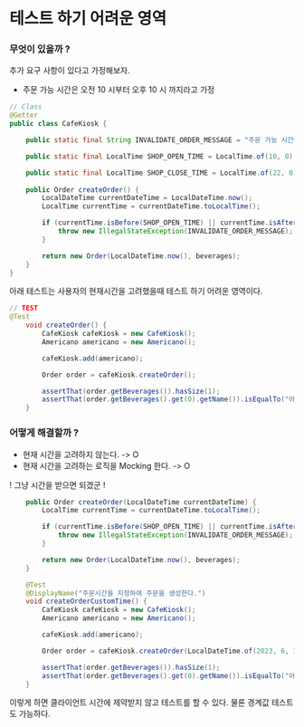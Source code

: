 # 테스트 하기 어려운 영역

### 무엇이 있을까 ? 

추가 요구 사항이 있다고 가정해보자.

- 주문 가능 시간은 오전 10 시부터 오후 10 시 까지라고 가정

```java
// Class
@Getter
public class CafeKiosk {

    public static final String INVALIDATE_ORDER_MESSAGE = "주문 가능 시간이 아닙니다.";

    public static final LocalTime SHOP_OPEN_TIME = LocalTime.of(10, 0);

    public static final LocalTime SHOP_CLOSE_TIME = LocalTime.of(22, 0);
    
    public Order createOrder() {
        LocalDateTime currentDateTime = LocalDateTime.now();
        LocalTime currentTime = currentDateTime.toLocalTime();

        if (currentTime.isBefore(SHOP_OPEN_TIME) || currentTime.isAfter(SHOP_CLOSE_TIME)) {
            throw new IllegalStateException(INVALIDATE_ORDER_MESSAGE);
        }

        return new Order(LocalDateTime.now(), beverages);
    }
}
```

아래 테스트는 사용자의 현재시간을 고려했을때 테스트 하기 어려운 영역이다.

```java
// TEST 
@Test
    void createOrder() {
        CafeKiosk cafeKiosk = new CafeKiosk();
        Americano americano = new Americano();

        cafeKiosk.add(americano);

        Order order = cafeKiosk.createOrder();

        assertThat(order.getBeverages()).hasSize(1);
        assertThat(order.getBeverages().get(0).getName()).isEqualTo("아메리카노");
    }

```

### 어떻게 해결할까 ?

- 현재 시간을 고려하지 않는다. -> O
- 현재 시간을 고려하는 로직을 Mocking 한다. -> O

! 그냥 시간을 받으면 되겠군 !  

```java
    public Order createOrder(LocalDateTime currentDateTime) {
        LocalTime currentTime = currentDateTime.toLocalTime();

        if (currentTime.isBefore(SHOP_OPEN_TIME) || currentTime.isAfter(SHOP_CLOSE_TIME)) {
            throw new IllegalStateException(INVALIDATE_ORDER_MESSAGE);
        }

        return new Order(LocalDateTime.now(), beverages);
    }
```

```java
    @Test
    @DisplayName("주문시간을 지정하여 주문을 생성한다.")
    void createOrderCustomTime() {
        CafeKiosk cafeKiosk = new CafeKiosk();
        Americano americano = new Americano();

        cafeKiosk.add(americano);

        Order order = cafeKiosk.createOrder(LocalDateTime.of(2023, 6, 13, 22, 0, 0));

        assertThat(order.getBeverages()).hasSize(1);
        assertThat(order.getBeverages().get(0).getName()).isEqualTo("아메리카노");
    }
```

이렇게 하면 클라이언트 시간에 제약받지 않고 테스트를 할 수 있다.
물론 경계값 테스트도 가능하다.
